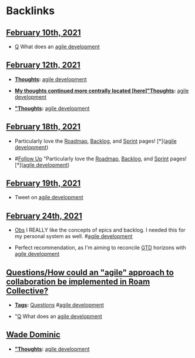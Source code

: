 
# Backlinks
## [February 10th, 2021](<February 10th, 2021.md>)
- [Q](<Q.md>) What does an [agile development](<agile development.md>)

## [February 12th, 2021](<February 12th, 2021.md>)
- **[Thoughts](<Thoughts.md>):** [agile development](<agile development.md>)

- **[My thoughts continued more centrally located [here]"Thoughts](<My thoughts continued more centrally located [here]"Thoughts.md>):** [agile development](<agile development.md>)

- **["Thoughts](<"Thoughts.md>):** [agile development](<agile development.md>)

## [February 18th, 2021](<February 18th, 2021.md>)
- Particularly love the [Roadmap](https://roamresearch.com/#/app/Datahike-Squad-Logs/page/jzJhiUFXk), [Backlog](https://roamresearch.com/#/app/Datahike-Squad-Logs/page/cXU68xJim), and [Sprint](https://roamresearch.com/#/app/Datahike-Squad-Logs/page/8qmDeH08U) pages! [*]([agile development](<agile development.md>))

- #[Follow Up](<Follow Up.md>) "Particularly love the [Roadmap](https://roamresearch.com/#/app/Datahike-Squad-Logs/page/jzJhiUFXk), [Backlog](https://roamresearch.com/#/app/Datahike-Squad-Logs/page/cXU68xJim), and [Sprint](https://roamresearch.com/#/app/Datahike-Squad-Logs/page/8qmDeH08U) pages! [*]([agile development](<agile development.md>))

## [February 19th, 2021](<February 19th, 2021.md>)
- Tweet on [agile development](<agile development.md>)

## [February 24th, 2021](<February 24th, 2021.md>)
- [Obs](<Obs.md>) I REALLY like the concepts of epics and backlog. I needed this for my personal system as well. #[agile development](<agile development.md>)

- Perfect recommendation, as I'm aiming to reconcile [GTD](<GTD.md>) horizons with [agile development](<agile development.md>)

## [Questions/How could an "agile" approach to collaboration be implemented in Roam Collective?](<Questions/How could an "agile" approach to collaboration be implemented in Roam Collective?.md>)
- **[Tags](<Tags.md>):** [Questions](<Questions.md>) #[agile development](<agile development.md>)

- "[Q](<Q.md>) What does an [agile development](<agile development.md>)

## [Wade Dominic](<Wade Dominic.md>)
- **["Thoughts](<"Thoughts.md>):** [agile development](<agile development.md>)

